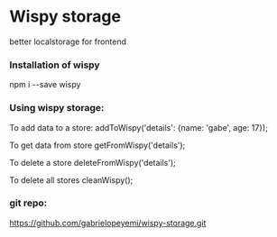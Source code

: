# Wispy storage
better localstorage for frontend

### Installation of wispy

npm i --save wispy 


### Using wispy storage:

To add data to a store:
addToWispy('details': {name: 'gabe', age: 17});

To get data from store
getFromWispy('details');

To delete a store
deleteFromWispy('details');

To delete all stores
cleanWispy();


### git repo: 
https://github.com/gabrielopeyemi/wispy-storage.git